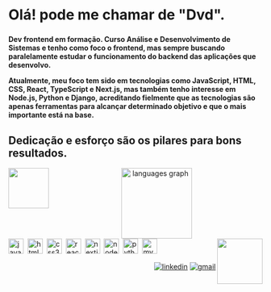 <h1 align="left">Olá! pode me chamar de "Dvd".</h1>

### 

**Dev frontend em formação. Curso Análise e Desenvolvimento de Sistemas e tenho como foco o frontend, mas sempre buscando paralelamente estudar o funcionamento do backend das aplicações que desenvolvo.**

**Atualmente, meu foco tem sido em tecnologias como JavaScript, HTML, CSS, React, TypeScript e Next.js, mas também tenho interesse em Node.js, Python e Django, acreditando fielmente que as tecnologias são apenas ferramentas para alcançar determinado objetivo e que o mais importante está na base.**



###

<h2 align="left">Dedicação e esforço são os pilares para bons resultados.</h2> <img align="left" height="80" src="https://i.pinimg.com/originals/01/63/6c/01636c5434cd0462086620c60fdfec16.gif">


<div align="center">
  <img src="https://github-readme-stats.vercel.app/api/top-langs?username=dvdmarveira&locale=en&hide_title=false&layout=compact&card_width=320&langs_count=5&theme=algolia&hide_border=false" height="140" alt="languages graph">
</div>

<img align="right" height="90" src="https://s12.gifyu.com/images/SDPR2.gif">



<div align="left">
  <img src="https://cdn.jsdelivr.net/gh/devicons/devicon/icons/javascript/javascript-original.svg" height="30" alt="javascript logo">
  <img width="0">
  <img src="https://cdn.jsdelivr.net/gh/devicons/devicon/icons/html5/html5-original.svg" height="30" alt="html5 logo">
  <img width="0">
  <img src="https://cdn.jsdelivr.net/gh/devicons/devicon/icons/css3/css3-original.svg" height="30" alt="css3 logo">
  <img width="0">
  <img src="https://cdn.jsdelivr.net/gh/devicons/devicon@latest/icons/react/react-original.svg" height="30" alt="react logo">
  <img width="0">
  <img src="https://cdn.jsdelivr.net/gh/devicons/devicon@latest/icons/nextjs/nextjs-original.svg" height="30" alt="nextjs logo">
  <img width="0">
  <img src="https://cdn.jsdelivr.net/gh/devicons/devicon@latest/icons/nodejs/nodejs-original-wordmark.svg" height="30" alt="nodejs logo">
  <img width="0">
  <img src="https://cdn.jsdelivr.net/gh/devicons/devicon/icons/python/python-original.svg" height="30" alt="python logo">
  <img width="0">
  <img src="https://cdn.jsdelivr.net/gh/devicons/devicon/icons/mysql/mysql-original.svg" height="30" alt="mysql logo"> 
  <img width="0">

</div>



<div align="right">
  
[![linkedin](https://img.shields.io/badge/LinkedIn-0077B5?style=for-the-badge&logo=linkedin&logoColor=black&color=C8E1F2)](https://www.linkedin.com/in/deyvidmarques/)
[![gmail](https://img.shields.io/badge/Gmail-0078D4?style=for-the-badge&logo=gmail&logoColor=black&color=C8E1F2)](mailto:dvdmarveira@gmail.com)

</div>

